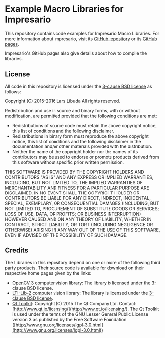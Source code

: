 # Example Macro Libraries for Impresario

This repository contains code examples for Impresario Macro Libraries. 
For more information about Impresario, visit its [GitHub repository](https://github.com/llibuda/impresario) 
or its [GitHub pages](http://llibuda.github.io/impresario/web/index.html).

Impresario's GitHub pages also give details about how to compile the libraries.

## License
All code in this repository is licensed under the
[3-clause BSD license](./licenses/LICENSE_ImpresarioMacros.BSD) as follows:

Copyright (C) 2015-2016  Lars Libuda
All rights reserved.

Redistribution and use in source and binary forms, with or without
modification, are permitted provided that the following conditions are met:
* Redistributions of source code must retain the above copyright
  notice, this list of conditions and the following disclaimer.
* Redistributions in binary form must reproduce the above copyright
  notice, this list of conditions and the following disclaimer in the
  documentation and/or other materials provided with the distribution.
* Neither the name of the copyright holder nor the
  names of its contributors may be used to endorse or promote products
  derived from this software without specific prior written permission.

THIS SOFTWARE IS PROVIDED BY THE COPYRIGHT HOLDERS AND CONTRIBUTORS "AS IS" AND
ANY EXPRESS OR IMPLIED WARRANTIES, INCLUDING, BUT NOT LIMITED TO, THE IMPLIED
WARRANTIES OF MERCHANTABILITY AND FITNESS FOR A PARTICULAR PURPOSE ARE
DISCLAIMED. IN NO EVENT SHALL THE COPYRIGHT HOLDER OR CONTRIBUTORS BE LIABLE FOR ANY
DIRECT, INDIRECT, INCIDENTAL, SPECIAL, EXEMPLARY, OR CONSEQUENTIAL DAMAGES
(INCLUDING, BUT NOT LIMITED TO, PROCUREMENT OF SUBSTITUTE GOODS OR SERVICES;
LOSS OF USE, DATA, OR PROFITS; OR BUSINESS INTERRUPTION) HOWEVER CAUSED AND
ON ANY THEORY OF LIABILITY, WHETHER IN CONTRACT, STRICT LIABILITY, OR TORT
(INCLUDING NEGLIGENCE OR OTHERWISE) ARISING IN ANY WAY OUT OF THE USE OF THIS
SOFTWARE, EVEN IF ADVISED OF THE POSSIBILITY OF SUCH DAMAGE.

## Credits
The Libraries in this repository depend on one or more of the following third party products. Their
source code is available for download on their respective home pages given by the links:
* [OpenCV 3](http://opencv.org/) computer vision library:
  The library is licensed under the [3-clause BSD license](./licenses/LICENSE_OpenCV-3.BSD).
* [LTI-Lib-2](http://www.ie.itcr.ac.cr/palvarado/ltilib-2/homepage/) computer vision library:
  The library is licensed under the [3-clause BSD license](./licenses/LICENSE_LTILib-2.BSD).
* [Qt Toolkit](http://www.qt.io/):
  Copyright (C) 2015 The Qt Company Ltd.
  Contact: [http://www.qt.io/licensing/](http://www.qt.io/licensing/).
  The Qt Toolkit is used under the terms of the GNU Lesser General Public
  License version 3 as published by the Free Software Foundation
  ([http://www.gnu.org/licenses/lgpl-3.0.html](http://www.gnu.org/licenses/lgpl-3.0.html))
